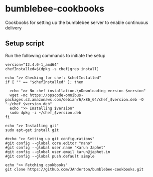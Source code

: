 # bumblebee-cookbooks
Cookbooks for setting up the bumblebee server to enable continuous delivery

## Setup script
Run the following commands to initiate the setup

```Shell
version="12.4.0-1_amd64"
chefInstalled=$(dpkg -s chef|grep install)

echo ">> Checking for chef: $chefInstalled"
if [ "" == "$chefInstalled" ]; then

  echo ">> No chef installation.\nDownloading version $version"
  wget -nc https://opscode-omnibus-packages.s3.amazonaws.com/debian/6/x86_64/chef_$version.deb -O "~/chef_$version.deb"
  echo ">> Installing $version"
  sudo dpkg -i ~/chef_$version.deb
fi

echo ">> Installing git"
sudo apt-get install git

#echo ">> Setting up git configurations"
#git config --global core.editor "nano"
#git config --global user.name "Karun Japhet"
#git config --global user.email karun@japhet.in
#git config --global push.default simple

echo ">> Fetching cookbooks"
git clone https://github.com/JAnderton/bumblebee-cookbooks.git
```
